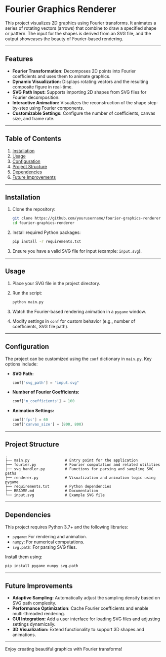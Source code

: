 # Fourier Graphics Renderer

This project visualizes 2D graphics using Fourier transforms. It animates a series of rotating vectors (arrows) that combine to draw a specified shape or pattern. The input for the shapes is derived from an SVG file, and the output showcases the beauty of Fourier-based rendering.

---

## Features

- **Fourier Transformation:** Decomposes 2D points into Fourier coefficients and uses them to animate graphics.
- **Dynamic Visualization:** Displays rotating vectors and the resulting composite figure in real-time.
- **SVG Path Input:** Supports importing 2D shapes from SVG files for Fourier decomposition.
- **Interactive Animation:** Visualizes the reconstruction of the shape step-by-step using Fourier components.
- **Customizable Settings:** Configure the number of coefficients, canvas size, and frame rate.

---

## Table of Contents

1. [Installation](#installation)
2. [Usage](#usage)
3. [Configuration](#configuration)
4. [Project Structure](#project-structure)
5. [Dependencies](#dependencies)
6. [Future Improvements](#future-improvements)

---

## Installation

1. Clone the repository:

   ```bash
   git clone https://github.com/yourusername/fourier-graphics-renderer.git
   cd fourier-graphics-renderer
   ```

2. Install required Python packages:

   ```bash
   pip install -r requirements.txt
   ```

3. Ensure you have a valid SVG file for input (example: `input.svg`).

---

## Usage

1. Place your SVG file in the project directory.

2. Run the script:

   ```bash
   python main.py
   ```

3. Watch the Fourier-based rendering animation in a `pygame` window.

4. Modify settings in `conf` for custom behavior (e.g., number of coefficients, SVG file path).

---

## Configuration

The project can be customized using the `conf` dictionary in `main.py`. Key options include:

- **SVG Path:**

  ```python
  conf['svg_path'] = "input.svg"
  ```

- **Number of Fourier Coefficients:**

  ```python
  conf['n_coefficients'] = 100
  ```

- **Animation Settings:**
  ```python
  conf['fps'] = 60
  conf['canvas_size'] = (800, 800)
  ```

---

## Project Structure

```
.
├── main.py                # Entry point for the application
├── fourier.py             # Fourier computation and related utilities
├── svg_handler.py         # Functions for parsing and sampling SVG paths
├── renderer.py            # Visualization and animation logic using pygame
├── requirements.txt       # Python dependencies
├── README.md              # Documentation
└── input.svg              # Example SVG file
```

---

## Dependencies

This project requires Python 3.7+ and the following libraries:

- `pygame`: For rendering and animation.
- `numpy`: For numerical computations.
- `svg.path`: For parsing SVG files.

Install them using:

```bash
pip install pygame numpy svg.path
```

---

## Future Improvements

- **Adaptive Sampling:** Automatically adjust the sampling density based on SVG path complexity.
- **Performance Optimization:** Cache Fourier coefficients and enable multi-threaded rendering.
- **GUI Integration:** Add a user interface for loading SVG files and adjusting settings dynamically.
- **3D Visualization:** Extend functionality to support 3D shapes and animations.

---

Enjoy creating beautiful graphics with Fourier transforms!
